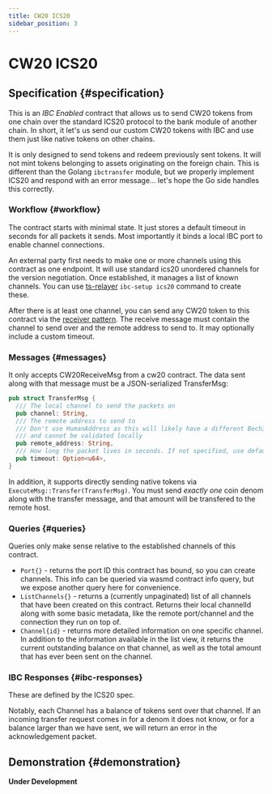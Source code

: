```yaml
---
title: CW20 ICS20
sidebar_position: 3
---
```


# CW20 ICS20

## Specification {#specification}

This is an *IBC Enabled* contract that allows us to send CW20 tokens from one chain over the standard ICS20 protocol to
the bank module of another chain. In short, it let's us send our custom CW20 tokens with IBC and use them just like
native tokens on other chains.

It is only designed to send tokens and redeem previously sent tokens. It will not mint tokens belonging to assets
originating on the foreign chain. This is different than the Golang `ibctransfer` module, but we properly implement
ICS20 and respond with an error message... let's hope the Go side handles this correctly.

### Workflow {#workflow}

The contract starts with minimal state. It just stores a default timeout in seconds for all packets it sends. Most
importantly it binds a local IBC port to enable channel connections.

An external party first needs to make one or more channels using this contract as one endpoint. It will use standard
ics20 unordered channels for the version negotiation. Once established, it manages a list of known channels. You can use
[ts-relayer](https://github.com/confio/ts-relayer) `ibc-setup ics20` command to create these.

After there is at least one channel, you can send any CW20 token to this contract via the
[receiver pattern](https://github.com/CosmWasm/cosmwasm-plus/blob/master/packages/cw20/README.md#receiver). The receive
message must contain the channel to send over and the remote address to send to. It may optionally include a custom
timeout.

### Messages {#messages}

It only accepts CW20ReceiveMsg from a cw20 contract. The data sent along with that message must be a JSON-serialized
TransferMsg:

```rust
pub struct TransferMsg {
  /// The local channel to send the packets on
  pub channel: String,
  /// The remote address to send to
  /// Don't use HumanAddress as this will likely have a different Bech32 prefix than we use
  /// and cannot be validated locally
  pub remote_address: String,
  /// How long the packet lives in seconds. If not specified, use default_timeout
  pub timeout: Option<u64>,
}
```

In addition, it supports directly sending native tokens via `ExecuteMsg::Transfer(TransferMsg)`. You must send *exactly
one* coin denom along with the transfer message, and that amount will be transfered to the remote host.

### Queries {#queries}

Queries only make sense relative to the established channels of this contract.

* `Port{}` - returns the port ID this contract has bound, so you can create channels. This info can be queried via wasmd
  contract info query, but we expose another query here for convenience.
* `ListChannels{}` - returns a (currently unpaginated) list of all channels that have been created on this contract.
  Returns their local channelId along with some basic metadata, like the remote port/channel and the connection they run
  on top of.
* `Channel{id}` - returns more detailed information on one specific channel. In addition to the information available in
  the list view, it returns the current outstanding balance on that channel, as well as the total amount that has ever
  been sent on the channel.

### IBC Responses {#ibc-responses}

These are defined by the ICS20 spec.

Notably, each Channel has a balance of tokens sent over that channel. If an incoming transfer request comes in for a
denom it does not know, or for a balance larger than we have sent, we will return an error in the acknowledgement
packet.

## Demonstration {#demonstration}

**Under Development**
